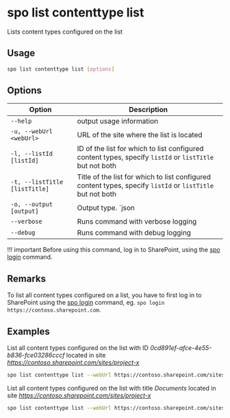 # spo list contenttype list

Lists content types configured on the list

## Usage

```sh
spo list contenttype list [options]
```

## Options

Option|Description
------|-----------
`--help`|output usage information
`-u, --webUrl <webUrl>`|URL of the site where the list is located
`-l, --listId [listId]`|ID of the list for which to list configured content types, specify `listId` or `listTitle` but not both
`-t, --listTitle [listTitle]`|Title of the list for which to list configured content types, specify `listId` or `listTitle` but not both
`-o, --output [output]`|Output type. `json|text`. Default `text`
`--verbose`|Runs command with verbose logging
`--debug`|Runs command with debug logging

!!! important
    Before using this command, log in to SharePoint, using the [spo login](../login.md) command.

## Remarks

To list all content types configured on a list, you have to first log in to SharePoint using the [spo login](../login.md) command, eg. `spo login https://contoso.sharepoint.com`.

## Examples

List all content types configured on the list with ID _0cd891ef-afce-4e55-b836-fce03286cccf_ located in site _https://contoso.sharepoint.com/sites/project-x_

```sh
spo list contenttype list --webUrl https://contoso.sharepoint.com/sites/project-x --listId 0cd891ef-afce-4e55-b836-fce03286cccf
```

List all content types configured on the list with title _Documents_ located in site _https://contoso.sharepoint.com/sites/project-x_

```sh
spo list contenttype list --webUrl https://contoso.sharepoint.com/sites/project-x --listTitle Documents
```